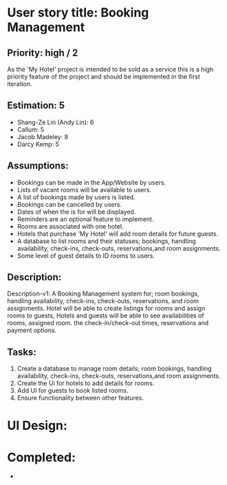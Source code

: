 # User story title: Booking Management

## Priority: high / 2

As the 'My Hotel' project is intended to be sold as a service this is a high priority feature of the project and should be implemented in the first iteration. 

## Estimation: 5

* Shang-Ze Lin (Andy Lin): 6
* Callum: 5
* Jacob Madeley: 8
* Darcy Kemp: 5

[//]: # (Any notes on estimation go here)

## Assumptions:

* Bookings can be made in the App/Website by users.
* Lists of vacant rooms will be available to users.
* A list of bookings made by users is listed.
* Bookings can be cancelled by users.
* Dates of when the is for will be displayed.
* Reminders are an optional feature to implement.
* Rooms are associated with one hotel.
* Hotels that purchase 'My Hotel' will add room details for future guests.
* A database to list rooms and their statuses; bookings, handling availability, check-ins, check-outs, reservations,and room assignments.
* Some level of guest details to ID rooms to users.

## Description: 

Description-v1: A Booking Management system for; room bookings, handling availability, check-ins, check-outs, reservations, and room assignments.
Hotel will be able to create listings for rooms and assign rooms to guests,  Hotels and guests will be able to see availabilities of rooms, assigned room. the check-in/check-out times, reservations and payment options.

[//]: # (You need to keep all versions here so that your instructor/marker can see your changes easily. )

[//]: # (In a real project, your older versions could be viewed via commits.)

## Tasks:

1. Create a database to manage room details; room bookings, handling availability, check-ins, check-outs, reservations,and room assignments.
2. Create the Ui for hotels to add details for rooms.
3. Add UI for guests to book listed rooms.
4. Ensure functionality between other features.

# UI Design:
 


[//]: # (* &#40;New, not in the textbook&#41; )

[//]: # (* Many user stories are connected to a User interface.)

[//]: # (* Insert a mockup design screenshot using any prototyping tools, e.g. [https://ninjamock.com/]&#40;https://ninjamock.com/&#41;)

# Completed:

*

[//]: # (* &#40;New, not in the textbook&#41; )

[//]: # (* Insert screenshots of completed. )

[//]: # (* If you have multiple versions &#40;changes between iteractions&#41;, show them all.)

